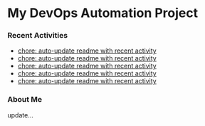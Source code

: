 # My DevOps Automation Project

### Recent Activities
<!-- activity:START -->
- [chore: auto-update readme with recent activity](https://github.com/kaigiii/mybowling-app/commit/f5a934ef2989e6dddc446faa79fcabfffe2f7eba)
- [chore: auto-update readme with recent activity](https://github.com/kaigiii/mybowling-app/commit/7fa27bf83ec655abf2eb65668d4959ab864e23b4)
- [chore: auto-update readme with recent activity](https://github.com/kaigiii/mybowling-app/commit/7d8d7f8c5214343b665d82a861c7b1559d1511cb)
- [chore: auto-update readme with recent activity](https://github.com/kaigiii/mybowling-app/commit/bf33f9dda44028ebd36c0511363280e70214b1cc)
- [chore: auto-update readme with recent activity](https://github.com/kaigiii/mybowling-app/commit/6a3fde1a4b8fff8a6c795951f57fd764d4dccaf6)
<!-- activity:END -->

### About Me
<!-- MYLINKS:START -->
<!-- MYLINKS:END -->

update...
